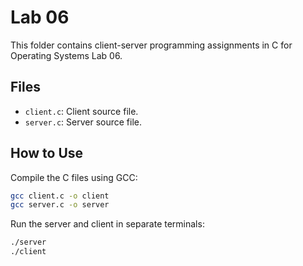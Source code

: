 # Lab 06

This folder contains client-server programming assignments in C for Operating Systems Lab 06.

## Files
- `client.c`: Client source file.
- `server.c`: Server source file.

## How to Use
Compile the C files using GCC:

```bash
gcc client.c -o client
gcc server.c -o server
```

Run the server and client in separate terminals:

```bash
./server
./client
```
